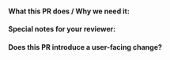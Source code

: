 <!--  Thanks for sending a pull request! 
If this is your first time, please read our contributor guidelines: https://github.com/Dynatrace/dynatrace-configuration-as-code-core/blob/main/CONTRIBUTING.md

Before submitting this PR, please make sure that:
1. Your code builds without any errors or warnings
2. Your code is covered by unit tests
3. Your branch is rebased on top of current main (`git pull --rebase origin main`)
-->

#### What this PR does / Why we need it:

#### Special notes for your reviewer:

#### Does this PR introduce a user-facing change?
<!--
If no, just write "NONE" or leave this section empty.
If yes, state how the user is impacted by your changes.
-->
